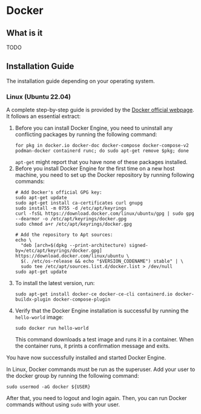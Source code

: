 
# Docker 

## What is it

TODO

## Installation Guide

The installation guide depending on your operating system.

### Linux (Ubuntu 22.04)

A complete step-by-step guide is provided by the [Docker official webpage](https://docs.docker.com/engine/install/ubuntu/). It follows an essential extract:

1. Before you can install Docker Engine, you need to uninstall any conflicting packages by running the following command:
   ```
   for pkg in docker.io docker-doc docker-compose docker-compose-v2 podman-docker containerd runc; do sudo apt-get remove $pkg; done
   ```
   `apt-get` might report that you have none of these packages installed.
2. Before you install Docker Engine for the first time on a new host machine, you need to set up the Docker repository by running following commands:
   ```
   # Add Docker's official GPG key:
   sudo apt-get update
   sudo apt-get install ca-certificates curl gnupg
   sudo install -m 0755 -d /etc/apt/keyrings
   curl -fsSL https://download.docker.com/linux/ubuntu/gpg | sudo gpg --dearmor -o /etc/apt/keyrings/docker.gpg
   sudo chmod a+r /etc/apt/keyrings/docker.gpg

   # Add the repository to Apt sources:
   echo \
     "deb [arch=$(dpkg --print-architecture) signed-by=/etc/apt/keyrings/docker.gpg] https://download.docker.com/linux/ubuntu \
     $(. /etc/os-release && echo "$VERSION_CODENAME") stable" | \
     sudo tee /etc/apt/sources.list.d/docker.list > /dev/null
   sudo apt-get update
   ```
3. To install the latest version, run:
   ```
   sudo apt-get install docker-ce docker-ce-cli containerd.io docker-buildx-plugin docker-compose-plugin
   ```
4. Verify that the Docker Engine installation is successful by running the `hello-world` image:
   ```
   sudo docker run hello-world
   ```
   This command downloads a test image and runs it in a container. When the container runs, it prints a confirmation message and exits.

You have now successfully installed and started Docker Engine.<br>

In Linux, Docker commands must be run as the superuser. Add your user to the docker group by running the following command:
```
sudo usermod -aG docker ${USER}
```
After that, you need to logout and login again. Then, you can run Docker commands without using `sudo` with your user.
